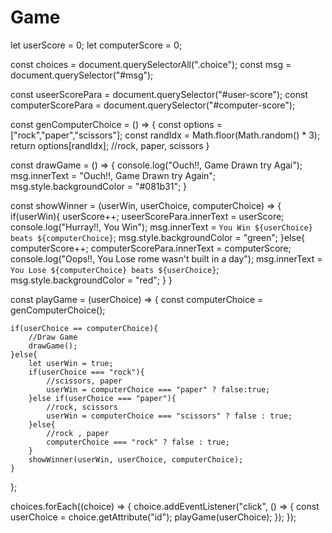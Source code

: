 # Game
let userScore = 0;
let computerScore = 0;

const choices = document.querySelectorAll(".choice");
const msg = document.querySelector("#msg");

const useerScorePara = document.querySelector("#user-score");
const computerScorePara = document.querySelector("#computer-score");

const genComputerChoice = () => {
    const options = ["rock","paper","scissors"];
    const randIdx = Math.floor(Math.random() * 3);
    return options[randIdx];
    //rock, paper, scissors
}

const drawGame = () => {
    console.log("Ouch!!, Game Drawn try Agai");
    msg.innerText = "Ouch!!, Game Drawn try Again";
    msg.style.backgroundColor = "#081b31";
}

const showWinner = (userWin, userChoice, computerChoice) => {
    if(userWin){
        userScore++;
        useerScorePara.innerText = userScore;
        console.log("Hurray!!, You Win");
        msg.innerText = `You Win ${userChoice} beats ${computerChoice}`;
        msg.style.backgroundColor = "green";
    }else{
        computerScore++;
        computerScorePara.innerText = computerScore;
        console.log("Oops!!, You Lose rome wasn't built in a day");
        msg.innerText = `You Lose ${computerChoice} beats ${userChoice}`;
        msg.style.backgroundColor = "red";
    }
}

const playGame = (userChoice) => {
    const computerChoice = genComputerChoice();

    if(userChoice == computerChoice){
        //Draw Game
        drawGame();
    }else{
        let userWin = true;
        if(userChoice === "rock"){
            //scissors, paper
            userWin = computerChoice === "paper" ? false:true;
        }else if(userChoice === "paper"){
            //rock, scissors
            userWin = computerChoice === "scissors" ? false : true;
        }else{
            //rock , paper
            computerChoice === "rock" ? false : true;
        }
        showWinner(userWin, userChoice, computerChoice);
    }
};

choices.forEach((choice) => {
    choice.addEventListener("click", () => {
        const userChoice = choice.getAttribute("id");
        playGame(userChoice);
    });
});
